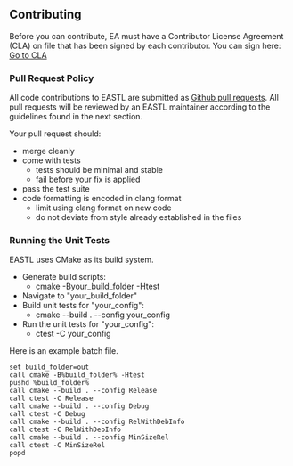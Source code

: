 ## Contributing

Before you can contribute, EA must have a Contributor License Agreement (CLA) on file that has been signed by each contributor.
You can sign here: [Go to CLA](https://goo.gl/KPylZ3)

### Pull Request Policy

All code contributions to EASTL are submitted as [Github pull requests](https://help.github.com/articles/using-pull-requests/).  All pull requests will be reviewed by an EASTL maintainer according to the guidelines found in the next section.

Your pull request should:

* merge cleanly
* come with tests
	* tests should be minimal and stable
	* fail before your fix is applied
* pass the test suite
* code formatting is encoded in clang format 
	* limit using clang format on new code
	* do not deviate from style already established in the files


### Running the Unit Tests

EASTL uses CMake as its build system.

* Generate build scripts:
	* cmake -Byour_build_folder -Htest
* Navigate to "your_build_folder"
* Build unit tests for "your_config":
	* cmake --build . --config your_config 
* Run the unit tests for "your_config":
	* ctest -C your_config

Here is an example batch file.
```batch
set build_folder=out
call cmake -B%build_folder% -Htest
pushd %build_folder%
call cmake --build . --config Release
call ctest -C Release
call cmake --build . --config Debug
call ctest -C Debug
call cmake --build . --config RelWithDebInfo
call ctest -C RelWithDebInfo
call cmake --build . --config MinSizeRel
call ctest -C MinSizeRel
popd
```

